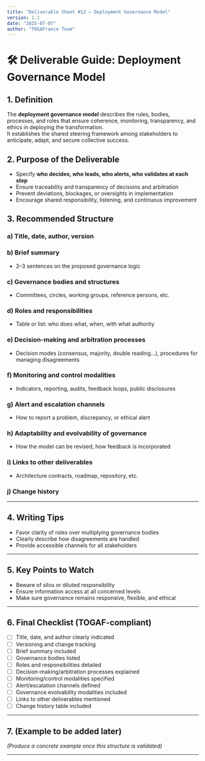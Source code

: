 ```yaml
---
title: "Deliverable Sheet #12 – Deployment Governance Model"
version: 1.1
date: "2025-07-07"
author: "TOGAFrance Team"
---
```


# 🛠️ Deliverable Guide: Deployment Governance Model

## 1. Definition

The **deployment governance model** describes the rules, bodies, processes, and roles that ensure coherence, monitoring, transparency, and ethics in deploying the transformation.  
It establishes the shared steering framework among stakeholders to anticipate, adapt, and secure collective success.

## 2. Purpose of the Deliverable

- Specify **who decides, who leads, who alerts, who validates at each step**
- Ensure traceability and transparency of decisions and arbitration
- Prevent deviations, blockages, or oversights in implementation
- Encourage shared responsibility, listening, and continuous improvement

## 3. Recommended Structure

### a) Title, date, author, version

### b) Brief summary

- 2–3 sentences on the proposed governance logic

### c) Governance bodies and structures

- Committees, circles, working groups, reference persons, etc.

### d) Roles and responsibilities

- Table or list: who does what, when, with what authority

### e) Decision-making and arbitration processes

- Decision modes (consensus, majority, double reading…), procedures for managing disagreements

### f) Monitoring and control modalities

- Indicators, reporting, audits, feedback loops, public disclosures

### g) Alert and escalation channels

- How to report a problem, discrepancy, or ethical alert

### h) Adaptability and evolvability of governance

- How the model can be revised, how feedback is incorporated

### i) Links to other deliverables

- Architecture contracts, roadmap, repository, etc.

### j) Change history

---

## 4. Writing Tips

- Favor clarity of roles over multiplying governance bodies
- Clearly describe how disagreements are handled
- Provide accessible channels for all stakeholders

---

## 5. Key Points to Watch

- Beware of silos or diluted responsibility
- Ensure information access at all concerned levels
- Make sure governance remains responsive, flexible, and ethical

---

## 6. Final Checklist (TOGAF-compliant)

- [ ] Title, date, and author clearly indicated
- [ ] Versioning and change tracking
- [ ] Brief summary included
- [ ] Governance bodies listed
- [ ] Roles and responsibilities detailed
- [ ] Decision-making/arbitration processes explained
- [ ] Monitoring/control modalities specified
- [ ] Alert/escalation channels defined
- [ ] Governance evolvability modalities included
- [ ] Links to other deliverables mentioned
- [ ] Change history table included

---

## 7. (Example to be added later)

_(Produce a concrete example once this structure is validated)_

---

